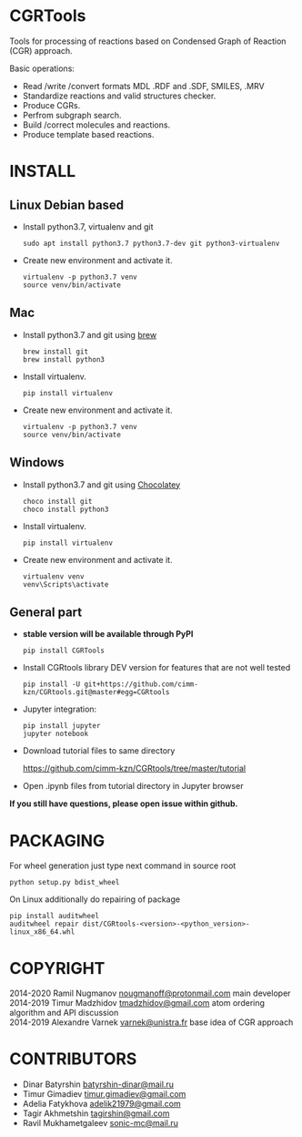 CGRTools
========
Tools for processing of reactions based on Condensed Graph of Reaction (CGR) approach.

Basic operations:
   - Read /write /convert formats MDL .RDF and .SDF, SMILES, .MRV
   - Standardize reactions and valid structures checker.
   - Produce CGRs.
   - Perfrom subgraph search.
   - Build /correct molecules and reactions.
   - Produce template based reactions.
    
INSTALL
=======

Linux Debian based
------------------

* Install python3.7, virtualenv and git

    ```
    sudo apt install python3.7 python3.7-dev git python3-virtualenv
    ```
    
* Create new environment and activate it.

    ```
    virtualenv -p python3.7 venv
    source venv/bin/activate
    ```

Mac
---
* Install python3.7 and git using [brew](<https://brew.sh>)

    ```
    brew install git
    brew install python3
    ```
    
* Install virtualenv.

    ```
    pip install virtualenv
    ```

* Create new environment and activate it.

    ```
    virtualenv -p python3.7 venv
    source venv/bin/activate
    ```
    
Windows
-------

* Install python3.7 and git using [Chocolatey](<https://chocolatey.org/>)

    ```
    choco install git
    choco install python3
    ```
    
* Install virtualenv.

    ```
    pip install virtualenv
    ```

* Create new environment and activate it.

    ```
    virtualenv venv
    venv\Scripts\activate
    ```

General part
------------

* **stable version will be available through PyPI**

    ```
    pip install CGRTools
    ```    
    
* Install CGRtools library DEV version for features that are not well tested

    ```
    pip install -U git+https://github.com/cimm-kzn/CGRtools.git@master#egg=CGRtools
    ```

* Jupyter integration:

    ```
    pip install jupyter
    jupyter notebook
    ```
    
* Download tutorial files to same directory

   <https://github.com/cimm-kzn/CGRtools/tree/master/tutorial>

* Open .ipynb files from tutorial directory in Jupyter browser

**If you still have questions, please open issue within github.**

PACKAGING
=========

For wheel generation just type next command in source root

    python setup.py bdist_wheel

On Linux additionally do repairing of package

    pip install auditwheel
    auditwheel repair dist/CGRtools-<version>-<python_version>-linux_x86_64.whl

COPYRIGHT
=========

2014-2020 Ramil Nugmanov <nougmanoff@protonmail.com> main developer  
2014-2019 Timur Madzhidov <tmadzhidov@gmail.com> atom ordering algorithm and API discussion  
2014-2019 Alexandre Varnek <varnek@unistra.fr> base idea of CGR approach

CONTRIBUTORS
============

* Dinar Batyrshin <batyrshin-dinar@mail.ru>
* Timur Gimadiev <timur.gimadiev@gmail.com>
* Adelia Fatykhova <adelik21979@gmail.com>
* Tagir Akhmetshin <tagirshin@gmail.com>
* Ravil Mukhametgaleev <sonic-mc@mail.ru>
